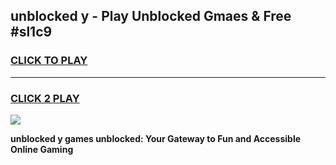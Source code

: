 
## unblocked y - Play Unblocked Gmaes & Free #sl1c9
<h3>
<a href="https://news.freeplayer.one?title=unblocked_y&ref=03M">CLICK TO PLAY</a></h3>
<hr>

<h3>
<a href="https://news.freeplayer.one?title=unblocked_y&ref=03M">CLICK 2 PLAY</a>
  
</h3>

<a href="https://news.freeplayer.one?title=unblocked_y&ref=03M"><img src="https://clearcache.store/games.png"></a>


**unblocked y games unblocked: Your Gateway to Fun and Accessible Online Gaming**
